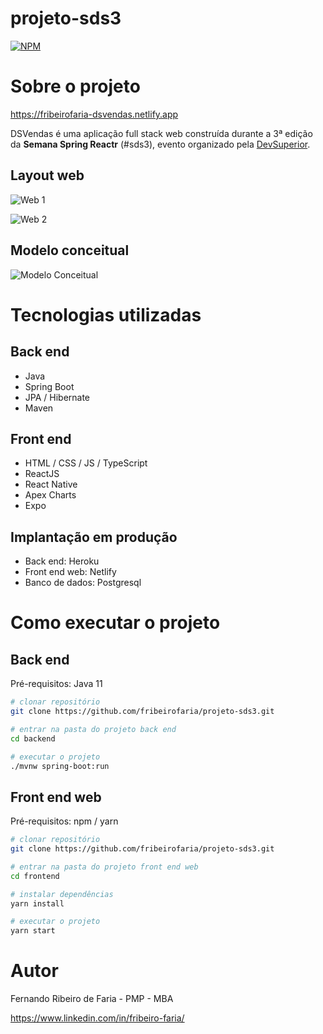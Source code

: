 # projeto-sds3
[![NPM](https://img.shields.io/npm/l/react)](https://github.com/fribeirofaria/projeto-sds3/blob/main/LICENSE) 

# Sobre o projeto

https://fribeirofaria-dsvendas.netlify.app

DSVendas é uma aplicação full stack web construída durante a 3ª edição da **Semana Spring Reactr** (#sds3), evento organizado pela [DevSuperior](https://devsuperior.com "Site da DevSuperior").

## Layout web
![Web 1](https://github.com/fribeirofaria/_assets/blob/main/web1.png)

![Web 2](https://github.com/fribeirofaria/_assets/blob/main/web2.png)
## Modelo conceitual
![Modelo Conceitual](https://github.com/fribeirofaria/_assets/blob/main/sds3-mc.png)

# Tecnologias utilizadas
## Back end
- Java
- Spring Boot
- JPA / Hibernate
- Maven
## Front end
- HTML / CSS / JS / TypeScript
- ReactJS
- React Native
- Apex Charts
- Expo
## Implantação em produção
- Back end: Heroku
- Front end web: Netlify
- Banco de dados: Postgresql

# Como executar o projeto
## Back end
Pré-requisitos: Java 11

```bash
# clonar repositório
git clone https://github.com/fribeirofaria/projeto-sds3.git

# entrar na pasta do projeto back end
cd backend

# executar o projeto
./mvnw spring-boot:run
```

## Front end web
Pré-requisitos: npm / yarn

```bash
# clonar repositório
git clone https://github.com/fribeirofaria/projeto-sds3.git

# entrar na pasta do projeto front end web
cd frontend

# instalar dependências
yarn install

# executar o projeto
yarn start
```

# Autor

Fernando Ribeiro de Faria - PMP - MBA

https://www.linkedin.com/in/fribeiro-faria/

